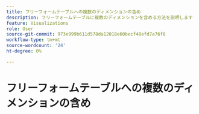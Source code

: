 ```yaml
---
title: フリーフォームテーブルへの複数のディメンションの含め
description: フリーフォームテーブルに複数のディメンションを含める方法を説明します
feature: Visualizations
role: User
source-git-commit: 973e999b611d578da12018e60becf48efd7a76f8
workflow-type: tm+mt
source-wordcount: '24'
ht-degree: 0%

---
```


# フリーフォームテーブルへの複数のディメンションの含め





